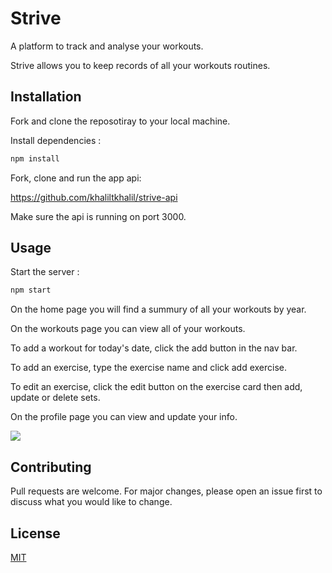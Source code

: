 # Strive

A platform to track and analyse your workouts.

Strive allows you to keep records of all your workouts routines.

## Installation

Fork and clone the reposotiray to your local machine.

Install dependencies :

```bash
npm install
```

Fork, clone and run the app api:

https://github.com/khaliltkhalil/strive-api

Make sure the api is running on port 3000.

## Usage

Start the server :

```bash
npm start
```

On the home page you will find a summury of all your workouts by year.

On the workouts page you can view all of your workouts.

To add a workout for today's date, click the add button in the nav bar.

To add an exercise, type the exercise name and click add exercise.

To edit an exercise, click the edit button on the exercise card then add, update or delete sets.

On the profile page you can view and update your info.

![](https://github.com/khaliltkhalil/strive/blob/main/Strive-demo.gif)

## Contributing

Pull requests are welcome. For major changes, please open an issue first
to discuss what you would like to change.

## License

[MIT](https://choosealicense.com/licenses/mit/)
